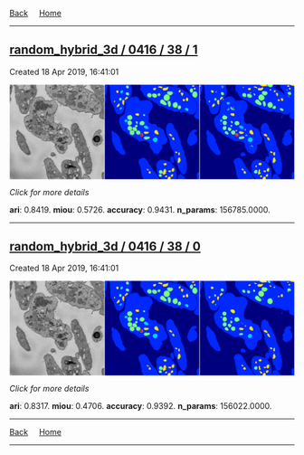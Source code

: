 
[Back](..)&nbsp;&nbsp;&nbsp;&nbsp;&nbsp;[Home](https://leapmanlab.github.io/snapshots)

---

<div class="summary"><a href="1"><h2>random_hybrid_3d / 0416 / 38 / 1</h2></a><p>Created 18 Apr 2019, 16:41:01
</p><a href="1"><img src="1/media/summary.png" align="center"></a><p>
<i>Click for more details</i>
</p></div>

**ari**: 0.8419. **miou**: 0.5726. **accuracy**: 0.9431. **n_params**: 156785.0000. 

---

<div class="summary"><a href="0"><h2>random_hybrid_3d / 0416 / 38 / 0</h2></a><p>Created 18 Apr 2019, 16:41:01
</p><a href="0"><img src="0/media/summary.png" align="center"></a><p>
<i>Click for more details</i>
</p></div>

**ari**: 0.8317. **miou**: 0.4706. **accuracy**: 0.9392. **n_params**: 156022.0000. 

---

[Back](..)&nbsp;&nbsp;&nbsp;&nbsp;&nbsp;[Home](https://leapmanlab.github.io/snapshots)

---